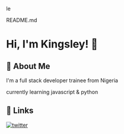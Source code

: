 le

README.md

# Hi, I'm Kingsley! 👋


## 🚀 About Me
I'm a full stack developer trainee from Nigeria

currently learning javascript & python
## 🔗 Links
[![twitter](https://img.shields.io/badge/twitter-1DA1F2?style=for-the-badge&logo=twitter&logoColor=white)](https://twitter.com/arthurkings0097)

